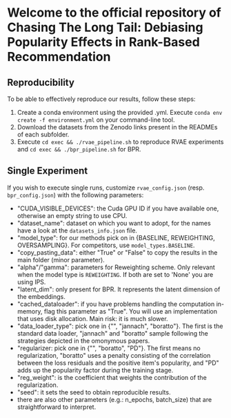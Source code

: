 # Welcome to the official repository of Chasing The Long Tail: Debiasing Popularity Effects in Rank-Based Recommendation

## Reproducibility

To be able to effectively reproduce our results, follow these steps:
1. Create a conda environment using the provided .yml. Execute `conda env create -f environment.yml` on your command-line tool.
2. Download the datasets from the Zenodo links present in the READMEs of each subfolder.
3. Execute `cd exec && ./rvae_pipeline.sh` to reproduce RVAE experiments and `cd exec && ./bpr_pipeline.sh` for BPR. 

## Single Experiment

If you wish to execute single runs, customize `rvae_config.json` (resp. `bpr_config.json`) with the following parameters:
  - "CUDA_VISIBLE_DEVICES": the Cuda GPU ID if you have available one, otherwise an empty string to use CPU.
  - "dataset_name": dataset on which you want to adopt, for the names have a look at the `datasets_info.json` file.
  - "model_type": for our methods pick on in \{BASELINE, REWEIGHTING, OVERSAMPLING\}. For competitors, use `model_types.BASELINE`.
  - "copy_pasting_data": either "True" or "False" to copy the results in the main folder (minor parameter).
  - "alpha"/"gamma": parameters for Reweighting scheme. Only relevant when the model type is `REWEIGHTING`. If both are set to 'None' you are using IPS.
  - "latent_dim": only present for BPR. It represents the latent dimension of the embeddings.
  - "cached_dataloader": if you have problems handling the computation in-memory, flag this parameter as "True". You will use an implementation that uses disk allocation. Main risk: it is much slower.
  - "data_loader_type": pick one in \{"", "jannach", "boratto"\}. The first is the standard data loader, "jannach" and "boratto" sample following the strategies depicted in the omonymous papers.
  - "regularizer: pick one in \{"", "boratto", "PD"\}. The first means no regularization, "boratto" uses a penalty consisting of the correlation between the loss residuals and the positive item's popularity, and "PD" adds up the popularity factor during the training stage.
  - "reg_weight": is the coefficient that weights the contribution of the regularization.
  - "seed": it sets the seed to obtain reproducible results.
  - there are also other parameters (e.g.: n_epochs, batch_size) that are straightforward to interpret.


